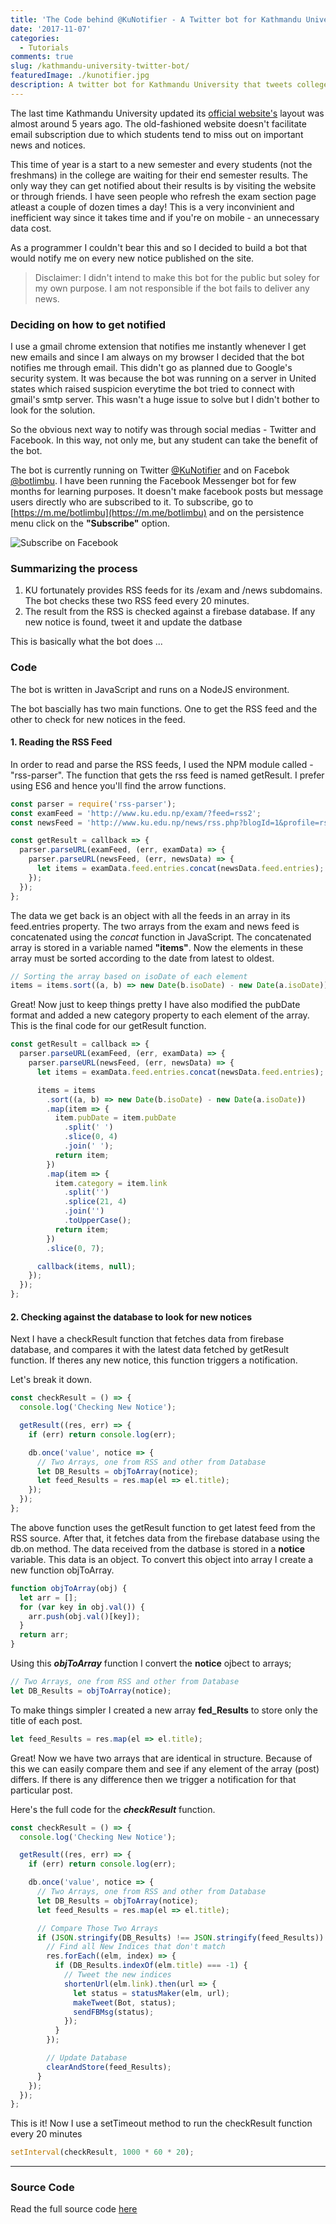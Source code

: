 ```yaml
---
title: 'The Code behind @KuNotifier - A Twitter bot for Kathmandu University'
date: '2017-11-07'
categories:
  - Tutorials
comments: true
slug: /kathmandu-university-twitter-bot/
featuredImage: ./kunotifier.jpg
description: A twitter bot for Kathmandu University that tweets college notices on Twitter. Built with Node Js
---
```


The last time Kathmandu University updated its [official website's](http://ku.edu.np) layout was almost around 5 years ago. The old-fashioned website doesn't facilitate email subscription due to which students tend to miss out on important news and notices.

This time of year is a start to a new semester and every students (not the freshmans) in the college are waiting for their end semester results. The only way they can get notified about their results is by visiting the website or through friends. I have seen people who refresh the exam section page atleast a couple of dozen times a day! This is a very inconvinient and inefficient way since it takes time and if you're on mobile - an unnecessary data cost.

As a programmer I couldn't bear this and so I decided to build a bot that would notify me on every new notice published on the site.

> Disclaimer: I didn't intend to make this bot for the public but soley for my own purpose. I am not responsible if the bot fails to deliver any news.

### Deciding on how to get notified

I use a gmail chrome extension that notifies me instantly whenever I get new emails and since I am always on my browser I decided that the bot notifies me through email. This didn't go as planned due to Google's security system. It was because the bot was running on a server in United states which raised suspicion everytime the bot tried to connect with gmail's smtp server. This wasn't a huge issue to solve but I didn't bother to look for the solution.

So the obvious next way to notify was through social medias - Twitter and Facebook. In this way, not only me, but any student can take the benefit of the bot.

The bot is currently running on Twitter [@KuNotifier](https://twitter.com/KuNotifier) and on Facebok [@botlimbu](https://m.me/botlimbu). I have been running the Facebook Messenger bot for few months for learning purposes. It doesn't make facebook posts but message users directly who are subscribed to it. To subscribe, go to [https://m.me/botlimbu](https://m.me/botlimbu) and on the persistence menu click on the **"Subscribe"** option.

![Subscribe on Facebook](https://i.imgur.com/OyHBQzh.png)

### **Summarizing the process**

1. KU fortunately provides RSS feeds for its /exam and /news subdomains. The bot checks these two RSS feed every 20 minutes.
2. The result from the RSS is checked against a firebase database. If any new notice is found, tweet it and update the datbase

This is basically what the bot does ...

### **Code**

The bot is written in JavaScript and runs on a NodeJS environment.

The bot bascially has two main functions. One to get the RSS feed and the other to check for new notices in the feed.

#### 1. Reading the RSS Feed

In order to read and parse the RSS feeds, I used the NPM module called - "rss-parser". The function that gets the rss feed is named getResult. I prefer using ES6 and hence you'll find the arrow functions.

```js
const parser = require('rss-parser');
const examFeed = 'http://www.ku.edu.np/exam/?feed=rss2';
const newsFeed = 'http://www.ku.edu.np/news/rss.php?blogId=1&profile=rss20';

const getResult = callback => {
  parser.parseURL(examFeed, (err, examData) => {
    parser.parseURL(newsFeed, (err, newsData) => {
      let items = examData.feed.entries.concat(newsData.feed.entries);
    });
  });
};
```

The data we get back is an object with all the feeds in an array in its feed.entries property. The two arrays from the exam and news feed is concatenated using the _concat_ function in JavaScript. The concatenated array is stored in a variable named **"items"**. Now the elements in these array must be sorted according to the date from latest to oldest.

```js
// Sorting the array based on isoDate of each element
items = items.sort((a, b) => new Date(b.isoDate) - new Date(a.isoDate));
```

Great! Now just to keep things pretty I have also modified the pubDate format and added a new category property to each element of the array. This is the final code for our getResult function.

```js
const getResult = callback => {
  parser.parseURL(examFeed, (err, examData) => {
    parser.parseURL(newsFeed, (err, newsData) => {
      let items = examData.feed.entries.concat(newsData.feed.entries);

      items = items
        .sort((a, b) => new Date(b.isoDate) - new Date(a.isoDate))
        .map(item => {
          item.pubDate = item.pubDate
            .split(' ')
            .slice(0, 4)
            .join(' ');
          return item;
        })
        .map(item => {
          item.category = item.link
            .split('')
            .splice(21, 4)
            .join('')
            .toUpperCase();
          return item;
        })
        .slice(0, 7);

      callback(items, null);
    });
  });
};
```

#### 2. Checking against the database to look for new notices

Next I have a checkResult function that fetches data from firebase database, and compares it with the latest data fetched by getResult function. If theres any new notice, this function triggers a notification.

Let's break it down.

```js
const checkResult = () => {
  console.log('Checking New Notice');

  getResult((res, err) => {
    if (err) return console.log(err);

    db.once('value', notice => {
      // Two Arrays, one from RSS and other from Database
      let DB_Results = objToArray(notice);
      let feed_Results = res.map(el => el.title);
    });
  });
};
```

The above function uses the getResult function to get latest feed from the RSS source. After that, it fetches data from the firebase database using the db.on method. The data received from the datbase is stored in a **notice** variable. This data is an object. To convert this object into array I create a new function objToArray.

```js
function objToArray(obj) {
  let arr = [];
  for (var key in obj.val()) {
    arr.push(obj.val()[key]);
  }
  return arr;
}
```

Using this **_objToArray_** function I convert the **notice** ojbect to arrays;

```js
// Two Arrays, one from RSS and other from Database
let DB_Results = objToArray(notice);
```

To make things simpler I created a new array **fed_Results** to store only the title of each post.

```js
let feed_Results = res.map(el => el.title);
```

Great! Now we have two arrays that are identical in structure. Because of this we can easily compare them and see if any element of the array (post) differs. If there is any difference then we trigger a notification for that particular post.

Here's the full code for the **_checkResult_** function.

```js
const checkResult = () => {
  console.log('Checking New Notice');

  getResult((res, err) => {
    if (err) return console.log(err);

    db.once('value', notice => {
      // Two Arrays, one from RSS and other from Database
      let DB_Results = objToArray(notice);
      let feed_Results = res.map(el => el.title);

      // Compare Those Two Arrays
      if (JSON.stringify(DB_Results) !== JSON.stringify(feed_Results)) {
        // Find all New Indices that don't match
        res.forEach((elm, index) => {
          if (DB_Results.indexOf(elm.title) === -1) {
            // Tweet the new indices
            shortenUrl(elm.link).then(url => {
              let status = statusMaker(elm, url);
              makeTweet(Bot, status);
              sendFBMsg(status);
            });
          }
        });

        // Update Database
        clearAndStore(feed_Results);
      }
    });
  });
};
```

This is it! Now I use a setTimeout method to run the checkResult function every 20 minutes

```js
setInterval(checkResult, 1000 * 60 * 20);
```

---

### **Source Code**

Read the full source code [here](https://github.com/adityathebe/kuNotifier)
